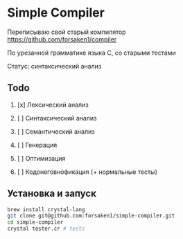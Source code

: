 # Simple Compiler

Переписываю свой старый компилятор https://github.com/forsaken1/compiler

По урезанной грамматике языка С, со старыми тестами

Статус: синтаксический анализ



## Todo

1. [x] Лексический анализ

2. [ ] Синтаксический анализ

3. [ ] Семантический анализ

4. [ ] Генерация

5. [ ] Оптимизация

6. [ ] Кодонеговнофикация (+ нормальные тесты)



## Установка и запуск

```bash
brew install crystal-lang
git clone git@github.com:forsaken1/simple-compiler.git
cd simple-compiler
crystal tester.cr # tests
```